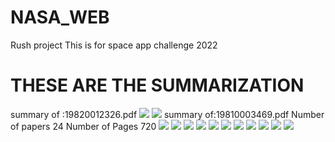 # NASA_WEB
Rush project This is for space app challenge 2022
<h1>THESE ARE THE SUMMARIZATION  </h1>
summary of :19820012326.pdf
<img src="https://cdn.discordapp.com/attachments/1025603558952927274/1026174122117574736/IMG_20221002_234925.jpg"/>
<img src="https://cdn.discordapp.com/attachments/1025603558952927274/1026174121735897128/IMG_20221002_234914.jpg"/>
summary of:19810003469.pdf
Number of papers 24 
Number of Pages 720
<img src="https://cdn.discordapp.com/attachments/1025603558952927274/1026180104981856337/unknown.png"/>
<img src="https://cdn.discordapp.com/attachments/1025603558952927274/1026180123742978058/unknown.png"/>
<img src="https://cdn.discordapp.com/attachments/1025603558952927274/1026180175618113627/unknown.png"/>
<img src="https://cdn.discordapp.com/attachments/1025603558952927274/1026180185072091298/unknown.png"/>
<img src="https://cdn.discordapp.com/attachments/1025603558952927274/1026180790456959077/unknown.png"/>
<img src="https://cdn.discordapp.com/attachments/1025603558952927274/1026180808278560838/unknown.png"/>
<img src="https://cdn.discordapp.com/attachments/1025603558952927274/1026180822421753927/unknown.png"/>
<img src="https://cdn.discordapp.com/attachments/1025603558952927274/1026181039808331796/unknown.png"/>
<img src="https://cdn.discordapp.com/attachments/1025603558952927274/1026181341781438484/unknown.png"/>
<img src="https://cdn.discordapp.com/attachments/1025603558952927274/1026181486547845301/unknown.png"/>
<img src="https://cdn.discordapp.com/attachments/1025603558952927274/1026181594224001064/unknown.png"/>
<img src=""/>
<img src=""/>
<img src=""/>
<img src=""/>
<img src=""/>
<img src=""/>
<img src=""/>
<img src=""/>
<img src=""/>
<img src=""/>
<img src=""/>
<img src=""/>
<img src=""/>
<img src=""/>
